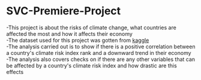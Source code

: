 # SVC-Premiere-Project
-This project is about the risks of climate change, what countries are affected the most and how it affects their economy  
-The dataset used for this project was gotten from [kaggle](https://www.kaggle.com/datasets/thedevastator/global-climate-risk-index-and-related-economic-l)  
-The analysis carried out is to show if there is a positive correlation between a country's climate risk index rank and a downward trend in their economy  
-The analysis also covers checks on if there are any other variables that can be affected by a country's climate risk index and how drastic are this effects  
